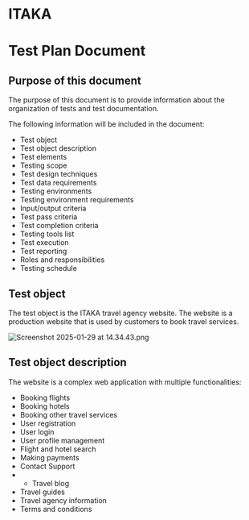 # ITAKA
# Test Plan Document
## Purpose of this document
The purpose of this document is to provide information about the organization of tests and test documentation.

The following information will be included in the document:

- Test object
- Test object description
- Test elements
- Testing scope
- Test design techniques
- Test data requirements
- Testing environments
- Testing environment requirements
- Input/output criteria
- Test pass criteria
- Test completion criteria
- Testing tools list
- Test execution
- Test reporting
- Roles and responsibilities
- Testing schedule

## Test object
The test object is the ITAKA travel agency website. The website is a production website that is used by customers to book travel services.

![Screenshot 2025-01-29 at 14.34.43.png](../../Desktop/Screenshot%202025-01-29%20at%2014.34.43.png)

## Test object description
The website is a complex web application with multiple functionalities:
- Booking flights
- Booking hotels
- Booking other travel services
- User registration
- User login
- User profile management
- Flight and hotel search 
- Making payments 
- Contact Support
- - Travel blog
- Travel guides
- Travel agency information
- Terms and conditions

